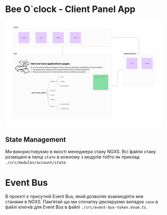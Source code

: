 # Bee O`clock - Client Panel App

![concept.jpg](project-material%2Fconcept.jpg)

## State Management
Ми використовуємо в якості менеджера стану NGXS. Всі файли стану розміщені в папці `state` в кожному з модулів тобто як приклад `./src/modules/account/state`.

# Event Bus
В проєкті є присутній Event Bus, який дозволяє взаємодіяти між станами в NGXS. 
Памʼятай що ми спочатку декларуємо випадок `case` в файлі ключів для Event Bus в файлі `./src/event-bus-token.enum.ts`.



